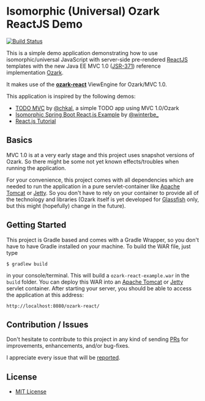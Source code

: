 # Isomorphic (Universal) Ozark ReactJS Demo

[![Build Status](https://img.shields.io/travis/dasniko/ozark-react-example.svg)](https://travis-ci.org/dasniko/ozark-react-example)

This is a simple demo application demonstrating how to use isomorphic/universal JavaScript with server-side pre-rendered [ReactJS](http://www.reactjs.org) templates with the new Java EE MVC 1.0 ([JSR-371](https://jcp.org/en/jsr/detail?id=371)) reference implementation [Ozark](https://ozark.java.net).

It makes use of the **[ozark-react](https://github.com/dasniko/ozark-react)** ViewEngine for Ozark/MVC 1.0.

This application is inspired by the following demos:

- [TODO MVC](https://github.com/chkal/todo-mvc) by [@chkal](https://twitter.com/chkal), a simple TODO app using MVC 1.0/Ozark
- [Isomorphic Spring Boot React.js Example](https://github.com/winterbe/spring-react-example) by [@winterbe_](https://twitter.com/winterbe_)
- [React.js Tutorial](http://facebook.github.io/react/docs/tutorial.html)


## Basics

MVC 1.0 is at a very early stage and this project uses snapshot versions of Ozark.
So there might be some not yet known effects/troubles when running the application.

For your convenience, this project comes with all dependencies which are needed to run the application in a pure servlet-container like [Apache Tomcat](http://tomcat.apache.org) or [Jetty](http://eclipse.org/jetty/).
So you don't have to rely on your container to provide all of the technology and libraries
(Ozark itself is yet developed for [Glassfish](https://glassfish.java.net) only, but this might (hopefully) change in the future).


## Getting Started

This project is Gradle based and comes with a Gradle Wrapper, so you don't have to have Gradle installed on your machine.
To build the WAR file, just type

    $ gradlew build

in your console/terminal. This will build a `ozark-react-example.war` in the `build` folder. You can deploy this WAR into an [Apache Tomcat](http://tomcat.apache.org) or [Jetty](http://eclipse.org/jetty/) servlet container.
After starting your server, you should be able to access the application at this address:

    http://localhost:8080/ozark-react/


## Contribution / Issues

Don't hesitate to contribute to this project in any kind of sending [PRs](https://github.com/dasniko/ozark-react-example/pulls) for improvements, enhancements, and/or bug-fixes.

I appreciate every issue that will be [reported](https://github.com/dasniko/ozark-react-example/issues).


## License

- [MIT License](https://github.com/dasniko/ozark-react/blob/master/LICENSE)
